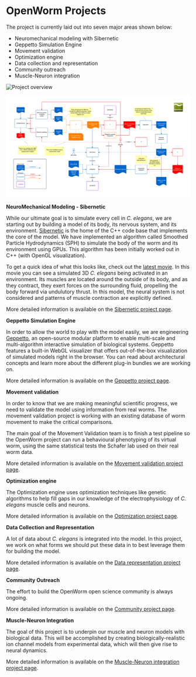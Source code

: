 OpenWorm Projects
=================

The project is currently laid out into seven major areas shown below:

-   Neuromechanical modeling with Sibernetic
-   Geppetto Simulation Engine
-   Movement validation
-   Optimization engine
-   Data collection and representation
-   Community outreach
-   Muscle-Neuron integration

![Project overview](https://docs.google.com/drawings/d/12QMz1LNvKfS1iiYOPCSCkXTU7JQHKJQkjLwN3WLSXYc/pub?w=755&h=493)

![Overview Flow Diagram](OpenWormIntegrationNeuromechanicalSimulation.png)

**NeuroMechanical Modeling - Sibernetic**

While our ultimate goal is to simulate every cell in *C. elegans*, we are starting out by building a model of its body, its nervous system, and its environment. [Sibernetic](http://sibernetic.org) is the home of the C++ code base that implements the core of the model. We have implemented an algorithm called Smoothed Particle Hydrodynamics (SPH) to simulate the body of the worm and its environment using GPUs. This algorithm has been initially worked out in C++ (with OpenGL visualization).

To get a quick idea of what this looks like, check out the [latest movie](https://www.youtube.com/watch?v=SaovWiZJUWY). In this movie you can see a simulated 3D *C. elegans* being activated in an environment. Its muscles are located around the outside of its body, and as they contract, they exert forces on the surrounding fluid, propelling the body forward via undulutory thrust. In this model, the neural system is not considered and patterns of muscle contraction are explicitly defined.

More detailed information is available on the [Sibernetic project page](sibernetic/).

**Geppetto Simulation Engine**

In order to allow the world to play with the model easily, we are engineering [Geppetto](http://geppetto.org), an open-source modular platform to enable multi-scale and multi-algorithm interactive simulation of biological systems. Geppetto features a built-in WebGL visualizer that offers out-of-the-box visualization of simulated models right in the browser. You can read about architectural concepts and learn more about the different plug-in bundles we are working on.

More detailed information is available on the [Geppetto project page](geppetto/).

**Movement validation**

In order to know that we are making meaningful scientific progress, we need to validate the model using information from real worms. The movement validation project is working with an existing database of worm movement to make the critical comparisons.

The main goal of the Movement Validation team is to finish a test pipeline so the OpenWorm project can run a behavioural phenotyping of its virtual worm, using the same statistical tests the Schafer lab used on their real worm data.

More detailed information is available on the [Movement validation project page](worm-movement/).

**Optimization engine**

The Optimization engine uses optimization techniques like genetic algorithms to help fill gaps in our knowledge of the electrophysiology of *C. elegans* muscle cells and neurons.

More detailed information is available on the [Optimization project page](optimization/).

**Data Collection and Representation**

A lot of data about *C. elegans* is integrated into the model. In this project, we work on what forms we should put these data in to best leverage them for building the model.

More detailed information is available on the [Data representation project page](datarep/).

**Community Outreach**

The effort to build the OpenWorm open science community is always ongoing.

More detailed information is available on the [Community project page](community-proj/).

**Muscle-Neuron Integration**

The goal of this project is to underpin our muscle and neuron models with biological data. This will be accomplished by creating biologically-realistic ion channel models from experimental data, which will then give rise to neural dynamics.

More detailed information is available on the [Muscle-Neuron integration project page](muscle-neuron-integration/).
